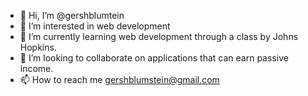 - 👋 Hi, I’m @gershblumtein
- 👀 I’m interested in web development
- 🌱 I’m currently learning web development through a class by Johns Hopkins.
- 💞️ I’m looking to collaborate on applications that can earn passive income.
- 📫 How to reach me gershblumstein@gmail.com

<!---
gershblumtein/gershblumtein is a ✨ special ✨ repository because its `README.md` (this file) appears on your GitHub profile.
You can click the Preview link to take a look at your changes.
--->
